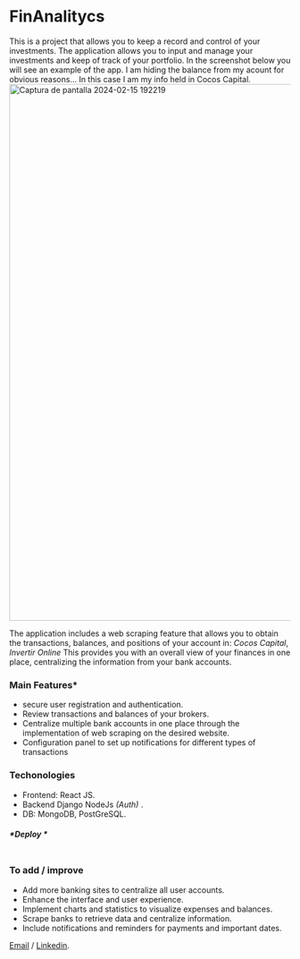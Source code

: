 

# FinAnalitycs

This is a project that allows you to keep a record and control of your investments. The application allows you to input and manage your investments and keep of track of your portfolio. 
In the screenshot below you will see an example of the app. I am hiding the balance from my acount for obvious reasons...  In this case I am my info held in Cocos Capital.
<img width="960" alt="Captura de pantalla 2024-02-15 192219" src="https://github.com/Tomascalabria/FinAnalitycs/assets/81932784/da64c457-047d-49c9-9b60-90a29b6c41ea">

The application includes a web scraping feature that allows you to obtain the transactions, balances, and positions of your account in: *Cocos Capital*, *Invertir Online* This provides you with an overall view of your finances in one place, centralizing the information from your bank accounts.


### Main Features*
* secure user registration and authentication.
* Review transactions and balances of your brokers.
* Centralize multiple bank accounts in one place through the implementation of web scraping on the desired website.
* Configuration panel to set up notifications for different types of transactions

### Techonologies
* Frontend: React JS.
* Backend Django NodeJs _(Auth)_ .
* DB: MongoDB, PostGreSQL.

##### *Deploy *

```python
```


### To add / improve
* Add more banking sites to centralize all user accounts.
* Enhance the interface and user experience.
* Implement charts and statistics to visualize expenses and balances.
* Scrape banks to retrieve data and centralize information.
* Include notifications and reminders for payments and important dates.





[Email](totocalabria.tc@gmail.com)
/ [Linkedin](https://www.linkedin.com/mwlite/in/tom%C3%A1s-calabria-942a5a141).

